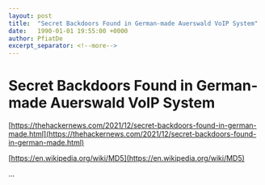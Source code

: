 ```yaml
---
layout: post
title:  "Secret Backdoors Found in German-made Auerswald VoIP System"
date:   1990-01-01 19:55:00 +0000
author: PfiatDe
excerpt_separator: <!--more-->
---
```


# Secret Backdoors Found in German-made Auerswald VoIP System

[https://thehackernews.com/2021/12/secret-backdoors-found-in-german-made.html](https://thehackernews.com/2021/12/secret-backdoors-found-in-german-made.html)

[https://en.wikipedia.org/wiki/MD5](https://en.wikipedia.org/wiki/MD5)

...
<!--more-->
